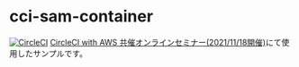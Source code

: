 # cci-sam-container
[![CircleCI](https://circleci.com/gh/mfunaki/cci-sam-container/tree/master.svg?style=svg)](https://circleci.com/gh/mfunaki/cci-sam-container/tree/master)
[CircleCI with AWS 共催オンラインセミナー(2021/11/18開催)](https://aws.amazon.com/jp/featured-partners-jp/CircleCI/)にて使用したサンプルです。